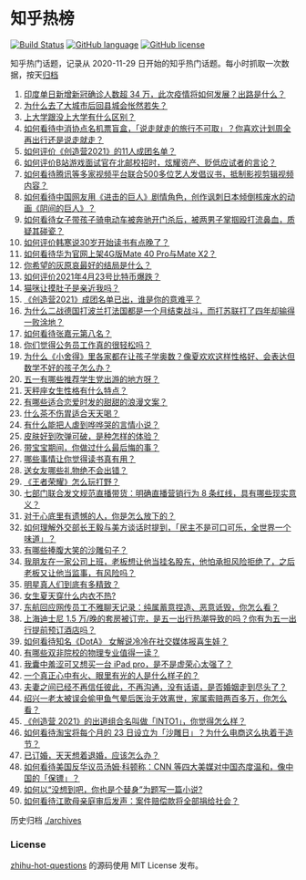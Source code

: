# 知乎热榜
[![Build Status](https://github.com/ToWeLong/zhihu-hot-questions/workflows/CI/badge.svg)](https://github.com/ToWeLong/zhihu-hot-questions/actions)
[![GitHub language](https://img.shields.io/badge/language-golang-orange.svg)](https://golang.org/)
[![GitHub license](https://img.shields.io/github/license/ToWeLong/zhihu-hot-questions)](https://github.com/ToWeLong/zhihu-hot-questions/blob/main/LICENSE)

知乎热门话题，记录从 2020-11-29 日开始的知乎热门话题。每小时抓取一次数据，按天[归档](./archives)

<!-- BEGIN -->

1. [印度单日新增新冠确诊人数超 34 万，此次疫情将如何发展？出路是什么？](https://www.zhihu.com/question/456287206)
1. [为什么去了大城市后回县城会怅然若失？](https://www.zhihu.com/question/455414459)
1. [上大学跟没上大学有什么区别？](https://www.zhihu.com/question/449157690)
1. [如何看待中消协点名机票盲盒，「说走就走的旅行不可取」？你喜欢计划周全再出行还是说走就走？](https://www.zhihu.com/question/456162853)
1. [如何评价《创造营2021》的11人成团名单？](https://www.zhihu.com/question/456359212)
1. [如何评价B站游戏面试官在北邮校招时，炫耀资产、贬低应试者的言论？](https://www.zhihu.com/question/456232727)
1. [如何看待腾讯等多家视频平台联合500多位艺人发倡议书，抵制影视剪辑视频内容？](https://www.zhihu.com/question/456215864)
1. [如何看待中国网友用《进击的巨人》剧情角色，创作讽刺日本倾倒核废水的动画《阴间的巨人》？](https://www.zhihu.com/question/456195893)
1. [如何看待女子带孩子骑电动车被奔驰开门杀后，被两男子掌掴殴打流鼻血，质疑其碰瓷？](https://www.zhihu.com/question/456039971)
1. [如何评价韩寒说30岁开始读书有点晚了？](https://www.zhihu.com/question/456038855)
1. [如何看待华为官网上架4G版Mate 40 Pro与Mate X2？](https://www.zhihu.com/question/456139627)
1. [你希望的灰原哀最好的结局是什么？](https://www.zhihu.com/question/316395335)
1. [如何评价2021年4月23号比特币爆跌？](https://www.zhihu.com/question/456098802)
1. [猫咪让摸肚子是亲近我吗？](https://www.zhihu.com/question/453718555)
1. [《创造营2021》成团名单已出，谁是你的意难平？](https://www.zhihu.com/question/456369273)
1. [为什么二战德国打波兰打法国都是一个月结束战斗，而打苏联打了四年却输得一败涂地？](https://www.zhihu.com/question/456164315)
1. [如何看待张嘉元第八名？](https://www.zhihu.com/question/456367093)
1. [你们觉得公务员工作真的很轻松吗？](https://www.zhihu.com/question/455393584)
1. [为什么《小舍得》里各家都在让孩子学奥数？像夏欢欢这样性格好、会表达但数学不好的孩子怎么办？](https://www.zhihu.com/question/455540568)
1. [五一有哪些推荐学生党出游的地方呀？](https://www.zhihu.com/question/317904593)
1. [天秤座女生性格有什么特点？](https://www.zhihu.com/question/63804300)
1. [有哪些适合恋爱时发的甜甜的浪漫文案？](https://www.zhihu.com/question/431621876)
1. [什么茶不伤胃适合天天喝？](https://www.zhihu.com/question/453990614)
1. [有什么能把人虐到哗哗哭的言情小说？](https://www.zhihu.com/question/431529340)
1. [皮肤好到吹弹可破，是种怎样的体验？](https://www.zhihu.com/question/291669343)
1. [带宝宝期间，你做过什么最后悔的事？](https://www.zhihu.com/question/452380081)
1. [哪些事情让你觉得读书真有用？](https://www.zhihu.com/question/455922815)
1. [送女友哪些礼物绝不会出错？](https://www.zhihu.com/question/392954061)
1. [《王者荣耀》怎么玩打野？](https://www.zhihu.com/question/455581472)
1. [七部门联合发文规范直播带货：明确直播营销行为 8 条红线，具有哪些现实意义？](https://www.zhihu.com/question/456109842)
1. [对于心底里有遗憾的人，你是怎么放下的？](https://www.zhihu.com/question/450129134)
1. [如何理解外交部长王毅与美方谈话时提到，「民主不是可口可乐，全世界一个味道」？](https://www.zhihu.com/question/456249362)
1. [有哪些捧腹大笑的沙雕句子？](https://www.zhihu.com/question/448936519)
1. [我朋友在一家公司上班，老板想让他当挂名股东，他怕承担风险拒绝了，之后老板又让他当监事，有风险吗？](https://www.zhihu.com/question/362109964)
1. [明星真人们到底有多精致？](https://www.zhihu.com/question/31731506)
1. [女生夏天穿什么内衣不热?](https://www.zhihu.com/question/393443526)
1. [东航回应网传员工不雅聊天记录：纯属蓄意捏造、恶意诋毁，你怎么看？](https://www.zhihu.com/question/456005243)
1. [上海迪士尼 1.5 万/晚的套房被订完，是五一出行热潮导致的吗？你有为五一出行提前预订酒店吗？](https://www.zhihu.com/question/456092642)
1. [如何看待知名《DotA》 女解说冷冷在社交媒体报喜生娃？](https://www.zhihu.com/question/456113838)
1. [有哪些双非院校的物理专业值得一读？](https://www.zhihu.com/question/455672138)
1. [我囊中羞涩可又想买一台 iPad pro，是不是虚荣心太强了？](https://www.zhihu.com/question/447306269)
1. [一个真正心中有火、眼里有光的人是什么样子的？](https://www.zhihu.com/question/424454066)
1. [夫妻之间已经不再信任彼此，不再沟通，没有话语，是否婚姻走到尽头了？](https://www.zhihu.com/question/452194109)
1. [绍兴一老太被误会偷甲鱼气晕后医治无效离世，家属索赔两百多万，你怎么看？](https://www.zhihu.com/question/455959580)
1. [《创造营 2021》的出道组合名叫做「INTO1」，你觉得怎么样？](https://www.zhihu.com/question/456378116)
1. [如何看待淘宝将每个月的 23 日设立为「沙雕日」？为什么电商这么执着于造节？](https://www.zhihu.com/question/456121329)
1. [已订婚，天天想着退婚，应该怎么办？](https://www.zhihu.com/question/454942755)
1. [如何看待美国反华议员汤姆·科顿称：CNN 等四大美媒对中国态度温和，像中国的「保镖」？](https://www.zhihu.com/question/456256296)
1. [如何以“没想到吧，你也是个替身”为题写一篇小说?](https://www.zhihu.com/question/438918686)
1. [如何看待江歌母亲庭审后发声：案件赔偿款将全部捐给社会？](https://www.zhihu.com/question/456188979)

<!-- END -->

历史归档 [./archives](./archives)


### License
[zhihu-hot-questions](https://github.com/towelong/zhihu-hot-questions) 的源码使用 MIT License 发布。